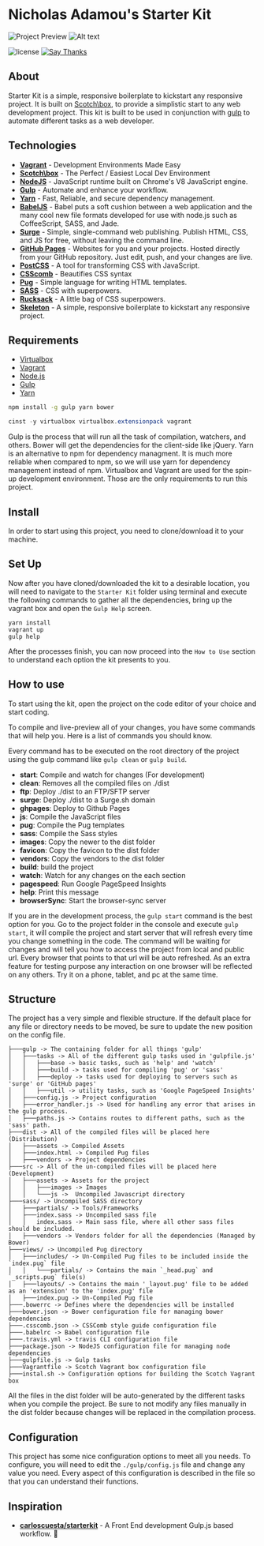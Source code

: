 # Nicholas Adamou's Starter Kit

![Project Preview](https://cloud.githubusercontent.com/assets/7629661/9838465/89626e74-5a5e-11e5-9b7d-e0ce76856732.gif)
![Alt text](http://www.kolszewski.com/images/vendors_v2.png)

![license](https://img.shields.io/apm/l/vim-mode.svg)
[![Say Thanks](https://img.shields.io/badge/say-thanks-ff69b4.svg)](https://saythanks.io/to/NicholasAdamou)

## About
Starter Kit is a simple, responsive boilerplate to kickstart any responsive project.
It is built on [Scotch\box](https://github.com/scotch-io/scotch-box), to provide a simplistic start to any web development project. This kit is built to be used in conjunction with [gulp](http://gulpjs.com/) to automate different tasks as a web developer.

## Technologies

- [**Vagrant**](https://www.vagrantup.com/) - Development Environments Made Easy
- [**Scotch\box**](https://box.scotch.io/) - The Perfect / Easiest Local Dev Environment
- [**NodeJS**](https://nodejs.org) - JavaScript runtime built on Chrome's V8 JavaScript engine.
- [**Gulp**](http://gulpjs.com) - Automate and enhance your workflow.
- [**Yarn**](https://yarnpkg.com/en/docs/install) - Fast, Reliable, and secure dependency management.
- [**BabelJS**](https://babeljs.io/) - Babel puts a soft cushion between a web application and the many cool new file formats developed for use with node.js such as CoffeeScript, SASS, and Jade.
- [**Surge**](https://surge.sh) - Simple, single-command web publishing. Publish HTML, CSS, and JS for free, without leaving the command line.
- [**GitHub Pages**](https://pages.github.com/) - Websites for you and your projects. Hosted directly from your GitHub repository. Just edit, push, and your changes are live.
- [**PostCSS**](http://postcss.org/) - A tool for transforming CSS with JavaScript.
- [**CSScomb**](csscomb.com) - Beautifies CSS syntax
- [**Pug**](https://pugjs.org) - Simple language for writing HTML templates.
- [**SASS**](http://sass-lang.com) - CSS with superpowers.
- [**Rucksack**](https://simplaio.github.io/rucksack/) - A little bag of CSS superpowers.
- [**Skeleton**](https://github.com/dhg/Skeleton) - A simple, responsive boilerplate to kickstart any responsive project.

## Requirements

- [Virtualbox](https://www.virtualbox.org/)
- [Vagrant](https://www.vagrantup.com/)
- [Node.js](https://nodejs.org/en/)
- [Gulp](http://gulpjs.com)
- [Yarn](https://yarnpkg.com/en/docs/install)

```bash
npm install -g gulp yarn bower
```

```powershell
cinst -y virtualbox virtualbox.extensionpack vagrant
```

Gulp is the process that will run all the task of compilation, watchers, and others. Bower will get the dependencies for the client-side like jQuery. Yarn is an alternative to npm for dependency managment. It is much more reliable when compared to npm, so we will use yarn for dependency management instead of npm. Virtualbox and Vagrant are used for the spin-up development environment. Those are the only requirements to run this project.

## Install
In order to start using this project, you need to clone/download it to your machine.

## Set Up
Now after you have cloned/downloaded the kit to a desirable location, you will need to navigate to the `Starter Kit` folder using terminal and execute the following commands to gather all the dependencies, bring up the vagrant box and open the `Gulp Help` screen.

```
yarn install
vagrant up
gulp help
```
After the processes finish, you can now proceed into the `How to Use` section to understand each option the kit presents to you.

## How to use
To start using the kit, open the project on the code editor of your choice and start coding.

To compile and live-preview all of your changes, you have some commands that will help you. Here is a list of commands you should know.

Every command has to be executed on the root directory of the project using the gulp command like `gulp clean` or `gulp build`.

* **start**: Compile and watch for changes (For development)
* **clean**: Removes all the compiled files on ./dist
* **ftp**: Deploy ./dist to an FTP/SFTP server
* **surge**: Deploy ./dist to a Surge.sh domain
* **ghpages**: Deploy to Github Pages
* **js**: Compile the JavaScript files
* **pug**: Compile the Pug templates
* **sass**: Compile the Sass styles
* **images**: Copy the newer to the dist folder
* **favicon**: Copy the favicon to the dist folder
* **vendors**: Copy the vendors to the dist folder
* **build**: build the project
* **watch**: Watch for any changes on the each section
* **pagespeed**: Run Google PageSpeed Insights
* **help**: Print this message
* **browserSync**: Start the browser-sync server

If you are in the development process, the `gulp start` command is the best option for you. Go to the project folder in the console and execute `gulp start`, it will compile the project and start server that will refresh every time you change something in the code. The command will be waiting for changes and will tell you how to access the project from local and public url. Every browser that points to that url will be auto refreshed. As an extra feature for testing purpose any interaction on one browser will be reflected on any others. Try it on a phone, tablet, and pc at the same time.

## Structure
The project has a very simple and flexible structure. If the default place for any file or directory needs to be moved, be sure to update the new position on the config file.

```
├───gulp -> The containing folder for all things 'gulp'
│   ├───tasks -> All of the different gulp tasks used in 'gulpfile.js'
│   │   ├───base -> basic tasks, such as 'help' and 'watch'
│   │   ├───build -> tasks used for compiling 'pug' or 'sass'
│   │   ├───deploy -> tasks used for deploying to servers such as 'surge' or 'GitHub pages'
│   │   ├───util -> utility tasks, such as 'Google PageSpeed Insights'
│   ├───config.js -> Project configuration
│   ├───error_handler.js -> Used for handling any error that arises in the gulp process.
│   ├───paths.js -> Contains routes to different paths, such as the 'sass' path.
├───dist -> All of the compiled files will be placed here (Distribution)
│   ├───assets -> Compiled Assets
│   ├───index.html -> Compiled Pug files
│   ├───vendors -> Project dependencies
├───src -> All of the un-compiled files will be placed here (Development)
│   ├───assets -> Assets for the project
│   │   ├───images -> Images
│   │   └───js ->  Uncompiled Javascript directory
├───sass/ -> Uncompiled SASS directory
│   ├───partials/ -> Tools/Frameworks
│   ├───index.sass -> Uncompiled sass file
│   │   index.sass -> Main sass file, where all other sass files should be included.
│   ├───vendors -> Vendors folder for all the dependencies (Managed by Bower)
├───views/ -> Uncompiled Pug directory
│   ├───includes/ -> Un-Compiled Pug files to be included inside the `index.pug` file
│   │   └───partials/ -> Contains the main `_head.pug` and `_scripts.pug` file(s)
│   ├───layouts/ -> Contains the main '_layout.pug' file to be added as an 'extension' to the 'index.pug' file
│   ├───index.pug -> Un-Compiled Pug file
├───.bowerrc -> Defines where the dependencies will be installed
├───bower.json -> Bower configuration file for managing bower dependencies
├───.csscomb.json -> CSSComb style guide configuration file
├───.babelrc -> Babel configuration file
├───.travis.yml -> travis CLI configuration file
├───package.json -> NodeJS configuration file for managing node dependencies
├───gulpfile.js -> Gulp tasks
├───Vagrantfile -> Scotch Vagrant box configuration file
├───instal.sh -> Configuration options for building the Scotch Vagrant box
```
All the files in the dist folder will be auto-generated by the different tasks when you compile the project. Be sure to not modify any files manually in the dist folder because changes will be replaced in the compilation process.

## Configuration
This project has some nice configuration options to meet all you needs. To configure, you will need to edit the `./gulp/config.js` file and change any value you need. Every aspect of this configuration is described in the file so that you can understand their functions.

## Inspiration

- [**carloscuesta/starterkit**](https://github.com/carloscuesta/starterkit) - A Front End development Gulp.js based workflow. 🚀

